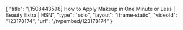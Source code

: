 {
    "title": "[1508443598] How to Apply Makeup in One Minute or Less | Beauty Extra | HSN",
    "type": "solo",
    "layout": "iframe-static",
    "videoId": "123178174",
    "url": "\/tvpembed\/123178174"
}